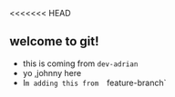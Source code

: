 <<<<<<< HEAD
## welcome to git!
 - this is coming from `dev-adrian`
 - yo ,johnny here
 - I`m adding this from  `feature-branch`
